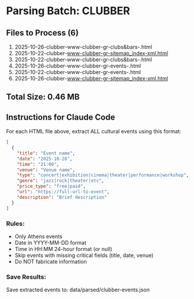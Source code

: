 # Parsing Batch: CLUBBER

## Files to Process (6)
1. 2025-10-26-clubber-www-clubber-gr-clubs&bars-.html
2. 2025-10-22-clubber-www-clubber-gr-sitemap_index-xml.html
3. 2025-10-22-clubber-www-clubber-gr-clubs&bars-.html
4. 2025-10-26-clubber-www-clubber-gr-events-.html
5. 2025-10-22-clubber-www-clubber-gr-events-.html
6. 2025-10-26-clubber-www-clubber-gr-sitemap_index-xml.html

## Total Size: 0.46 MB

## Instructions for Claude Code

For each HTML file above, extract ALL cultural events using this format:

```json
[
  {
    "title": "Event name",
    "date": "2025-10-28",
    "time": "21:00",
    "venue": "Venue name",
    "type": "concert|exhibition|cinema|theater|performance|workshop",
    "genre": "jazz|rock|theater|etc",
    "price_type": "free|paid",
    "url": "https://full-url-to-event",
    "description": "Brief description"
  }
]
```

### Rules:
- Only Athens events
- Date in YYYY-MM-DD format
- Time in HH:MM 24-hour format (or null)
- Skip events with missing critical fields (title, date, venue)
- Do NOT fabricate information

### Save Results:
Save extracted events to: data/parsed/clubber-events.json
